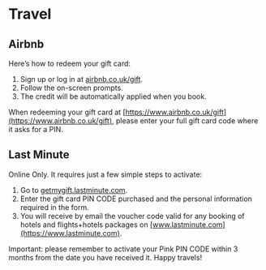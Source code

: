 # Travel

## Airbnb

Here’s how to redeem your gift card:

1. Sign up or log in at [airbnb.co.uk/gift](https://airbnb.co.uk/gift).
2. Follow the on-screen prompts.
3. The credit will be automatically applied when you book.

When redeeming your gift card at [https://www.airbnb.co.uk/gift](https://www.airbnb.co.uk/gift), please enter your full gift card code where it asks for a PIN.

## Last Minute

Online Only. It requires just a few simple steps to activate:

1. Go to [getmygift.lastminute.com](https://getmygift.lastminute.com).
2. Enter the gift card PIN CODE purchased and the personal information required in the form.
3. You will receive by email the voucher code valid for any booking of hotels and flights+hotels packages on [www.lastminute.com](https://www.lastminute.com).

Important: please remember to activate your Pink PIN CODE within 3 months from the date you have received it. Happy travels!
